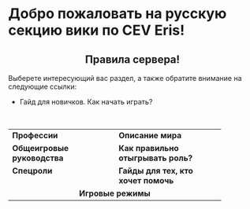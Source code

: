 <h1> Добро пожаловать на русскую секцию вики по CEV Eris!</h1>
  <h2 align="center"> Правила сервера!</h2>
Выберете интересующий вас раздел, а также обратите внимание на следующие ссылки:
<ul>
  <li>Гайд для новичков. Как начать играть?</li>
</ul> 
  <br>
  <table width="100%" cellspacing="0" cellpadding="5" align="center">
   <tr> 
     <td width="200" valign="top"><b>Профессии</b></td><td width="200" valign="top"><b>Описание мира</b></td>
   </tr>
  <tr>
    <td width="200" valign="top"><b>Общеигровые руководства</b></td><td width="200" valign="top"><b>Как правильно отыгрывать роль?</b></td>
  </tr>
  <tr>
    <td width="200" valign="top"><b>Спецроли</b></td><td width="200" valign="top"><b>Гайды для тех, кто хочет помочь</b></td>
  </tr>
  <tr>
    <td colspan=2 align="center"> <b>Игровые режимы</b> </td>
  </tr>
  </table>
